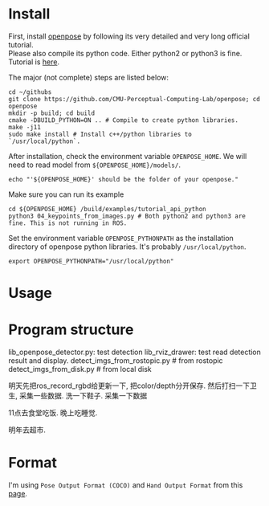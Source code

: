 

# Install

First, install [openpose](https://github.com/CMU-Perceptual-Computing-Lab/openpose) by following its very detailed and very long official tutorial.  
Please also compile its python code. Either python2 or python3 is fine. Tutorial is [here](https://github.com/CMU-Perceptual-Computing-Lab/openpose/blob/master/doc/modules/python_module.md).

The major (not complete) steps are listed below:
``` 
cd ~/githubs
git clone https://github.com/CMU-Perceptual-Computing-Lab/openpose; cd openpose
mkdir -p build; cd build
cmake -DBUILD_PYTHON=ON .. # Compile to create python libraries.
make -j11
sudo make install # Install c++/python libraries to `/usr/local/python`.
```

After installation, check the environment variable `OPENPOSE_HOME`. We will need to read model from `${OPENPOSE_HOME}/models/`.
```
echo "'${OPENPOSE_HOME}' should be the folder of your openpose."
```

Make sure you can run its example 
```
cd ${OPENPOSE_HOME} /build/examples/tutorial_api_python
python3 04_keypoints_from_images.py # Both python2 and python3 are fine. This is not running in ROS. 
```

Set the environment variable `OPENPOSE_PYTHONPATH` as the installation directory of openpose python libraries. It's probably `/usr/local/python`.
```
export OPENPOSE_PYTHONPATH="/usr/local/python"
```

# Usage


# Program structure

lib_openpose_detector.py: test detection
lib_rviz_drawer: test read detection result and display.
detect_imgs_from_rostopic.py # from rostopic
detect_imgs_from_disk.py  # from local disk

明天先把ros_record_rgbd给更新一下, 把color/depth分开保存.
然后打扫一下卫生, 采集一些数据.
洗一下鞋子.
采集一下数据

11点去食堂吃饭.
晚上吃睡觉.

明年去超市.

# Format

I'm using `Pose Output Format (COCO)` and `Hand Output Format` from this [page](https://github.com/CMU-Perceptual-Computing-Lab/openpose/blob/master/doc/output.md).


